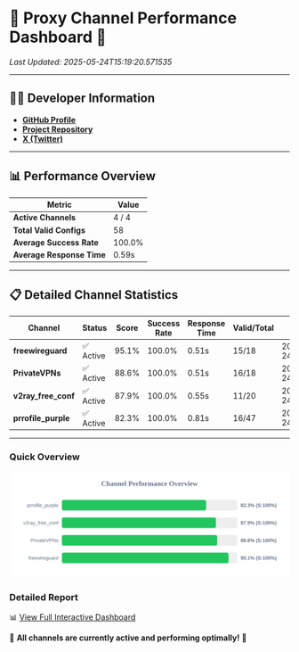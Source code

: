 # 🌟 Proxy Channel Performance Dashboard 🌟

_Last Updated: 2025-05-24T15:19:20.571535_

---

## 👩‍💻 Developer Information

- **[GitHub Profile](https://github.com/4n0nymou3)**  
- **[Project Repository](https://github.com/4n0nymou3/multi-proxy-config-fetcher)**  
- **[X (Twitter)](https://x.com/4n0nymou3)**  

---

## 📊 Performance Overview

| Metric                | Value       |
|-----------------------|-------------|
| **Active Channels**   | 4 / 4       |
| **Total Valid Configs** | 58          |
| **Average Success Rate** | 100.0%      |
| **Average Response Time** | 0.59s       |

---

## 📋 Detailed Channel Statistics

| Channel          | Status     | Score  | Success Rate | Response Time | Valid/Total | Last Success               |
|------------------|------------|--------|--------------|---------------|-------------|----------------------------|
| **freewireguard**  | ✅ Active  | 95.1%  | 100.0% | 0.51s         | 15/18       | 2025-05-24T15:19:20.569941 |
| **PrivateVPNs**  | ✅ Active  | 88.6%  | 100.0% | 0.51s         | 16/18       | 2025-05-24T15:19:20.028852 |
| **v2ray_free_conf**  | ✅ Active  | 87.9%  | 100.0% | 0.55s         | 11/20       | 2025-05-24T15:19:19.481918 |
| **prrofile_purple**  | ✅ Active  | 82.3%  | 100.0% | 0.81s         | 16/47       | 2025-05-24T15:19:18.865000 |

---

### Quick Overview
<div align="center">
  <a href="https://raw.githubusercontent.com/nullluser/NullRepo/refs/heads/main/assets/channel_stats_chart.svg">
    <img src="https://raw.githubusercontent.com/nullluser/NullRepo/refs/heads/main/assets/channel_stats_chart.svg" alt="Source Performance Statistics" width="800">
  </a>
</div>

### Detailed Report
📊 [View Full Interactive Dashboard](https://htmlpreview.github.io/?https://github.com/nullluser/NullRepo/blob/main/assets/performance_report.html)

🎉 **All channels are currently active and performing optimally!** 🎉
